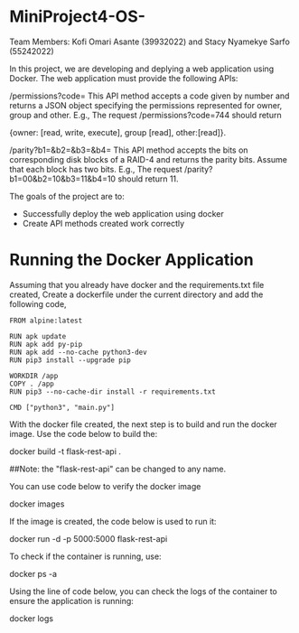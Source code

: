 # MiniProject4-OS-

Team Members: Kofi Omari Asante (39932022) and Stacy Nyamekye Sarfo (55242022)


In this project, we are developing and deplying a web application using Docker. 
The web application must provide the following APIs:

/permissions?code=<number>
This API method accepts a code given by number and returns a JSON object specifying the permissions represented for owner, group and other. 
E.g., The request /permissions?code=744 should return 

{owner: [read, write, execute], group [read], other:[read]}.


/parity?b1=<bits>&b2=<bits>&b3=<bits>&b4=<bits>
This API method accepts the bits on corresponding disk blocks of a RAID-4 and returns the parity bits. Assume that each block has two bits. 
E.g., The request /parity?b1=00&b2=10&b3=11&b4=10 should return 11.

The goals of the project are to:
- Successfully deploy the web application using docker
- Create API methods created work correctly

# Running the Docker Application
  
  Assuming that you already have docker and the requirements.txt file created, 
  Create a dockerfile under the current directory and add the following code,
  
    FROM alpine:latest

    RUN apk update
    RUN apk add py-pip
    RUN apk add --no-cache python3-dev 
    RUN pip3 install --upgrade pip

    WORKDIR /app
    COPY . /app
    RUN pip3 --no-cache-dir install -r requirements.txt

    CMD ["python3", "main.py"]
  
  With the docker file created, the next step is to build and run the docker image.
  Use the code below to build the:
  
  docker build -t flask-rest-api .
  
  ##Note: the "flask-rest-api" can be changed to any name.
  
  You can use code below to verify the docker image
  
  docker images
  
  If the image is created, the code below is used to run it:
  
  docker run -d -p 5000:5000 flask-rest-api
  
  To check if the container is running, use:
  
  docker ps -a
  
  Using the line of code below, you can check the logs of the container to ensure the application is running:
  
  docker logs <CONTAINER ID OR CONTAINER NAME>
  
